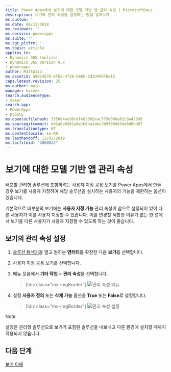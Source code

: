 ```yaml
---
title: Power Apps에서 보기에 대한 모델 기반 앱 관리 속성 | MicrosoftDocs
description: 보기의 관리 속성을 설정하는 방법 알아보기
ms.custom: ''
ms.date: 06/12/2018
ms.reviewer: ''
ms.service: powerapps
ms.suite: ''
ms.tgt_pltfrm: ''
ms.topic: article
applies_to:
- Dynamics 365 (online)
- Dynamics 365 Version 9.x
- powerapps
author: Mattp123
ms.assetid: a9014576-8fb2-4f28-b8bb-5d2d49d76e12
caps.latest.revision: 25
ms.author: matp
manager: kvivek
search.audienceType:
- maker
search.app:
- PowerApps
- D365CE
ms.openlocfilehash: 335084ee98cdfe82382eac775d068a62c9a429d9
ms.sourcegitcommit: dd2a8a0362a8e1b64a1dac7b9f98d43da8d0bd87
ms.translationtype: HT
ms.contentlocale: ko-KR
ms.lasthandoff: 12/02/2019
ms.locfileid: "2860022"
---
```

# <a name="model-driven-app-managed-properties-for-views"></a>보기에 대한 모델 기반 앱 관리 속성

<a name="BKMK_ManagedProperties"></a>   
 
 배포할 관리형 솔루션에 포함하려는 사용자 지정 공용 보기를 Power Apps에서 만들 경우 보기를 사용자 지정하여 해당 솔루션을 설치하는 사용자의 기능을 제한하는 옵션이 있습니다.  
  
 기본적으로 대부분의 보기에는 **사용자 지정 가능** 관리 속성이 참으로 설정되어 있어 다른 사용자가 이를 사용자 지정할 수 있습니다. 이를 변경할 적합한 이유가 없는 한 앱에서 보기를 다른 사용자가 사용자 지정할 수 있도록 하는 것이 좋습니다.  
  
## <a name="set-managed-properties-for-a-view"></a>보기의 관리 속성 설정  
  
1.  [솔루션 탐색기](advanced-navigation.md#solution-explorer)을 열고 원하는 **엔터티**를 확장한 다음 **보기**를 선택합니다.  
  
2.  사용자 지정 공용 보기를 선택합니다.  
  
3.  메뉴 모음에서 **기타 작업** > **관리 속성**을 선택합니다.  

    > [!div class="mx-imgBorder"] 
    > ![관리 속성 메뉴](media/managed-properties.png)
  
4.  설정 **사용자 정의** 또는 **삭제 가능** 옵션을 **True** 또는 **False**로 설정합니다.  

    > [!div class="mx-imgBorder"] 
    > ![관리 속성 설정](media/set-managed-properties.png)
  
> [!NOTE]
> 설정은 관리형 솔루션으로 보기가 포함된 솔루션을 내보내고 다른 환경에 설치할 때까지 적용되지 않습니다.  

## <a name="next-steps"></a>다음 단계
[보기 이해 ](create-edit-views.md)
